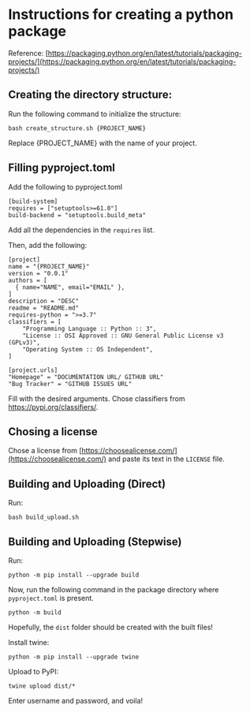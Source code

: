 # Instructions for creating a python package

Reference: [https://packaging.python.org/en/latest/tutorials/packaging-projects/](https://packaging.python.org/en/latest/tutorials/packaging-projects/)
## Creating the directory structure:
Run the following command to initialize the structure:
```
bash create_structure.sh {PROJECT_NAME}
```
Replace {PROJECT_NAME} with the name of your project.

## Filling pyproject.toml

Add the following to pyproject.toml
```
[build-system]
requires = ["setuptools>=61.0"]
build-backend = "setuptools.build_meta"
```

Add all the dependencies in the `requires` list.

Then, add the following:
```
[project]
name = "{PROJECT_NAME}"
version = "0.0.1"
authors = [
  { name="NAME", email="EMAIL" },
]
description = "DESC"
readme = "README.md"
requires-python = ">=3.7"
classifiers = [
    "Programming Language :: Python :: 3",
    "License :: OSI Approved :: GNU General Public License v3 (GPLv3)",
    "Operating System :: OS Independent",
]

[project.urls]
"Homepage" = "DOCUMENTATION URL/ GITHUB URL"
"Bug Tracker" = "GITHUB ISSUES URL"
```
Fill with the desired arguments. Chose classifiers from https://pypi.org/classifiers/.

## Chosing a license

Chose a license from [https://choosealicense.com/](https://choosealicense.com/) and paste its text in the `LICENSE` file.

## Building and Uploading (Direct)

Run:
```
bash build_upload.sh
```

## Building and Uploading (Stepwise)
Run:
```
python -m pip install --upgrade build
```

Now, run the following command in the package directory where `pyproject.toml` is present.

```
python -m build
```

Hopefully, the `dist` folder should be created with the built files!

Install twine:

```
python -m pip install --upgrade twine
```

Upload to PyPI:
```
twine upload dist/*
```

Enter username and password, and voila!
